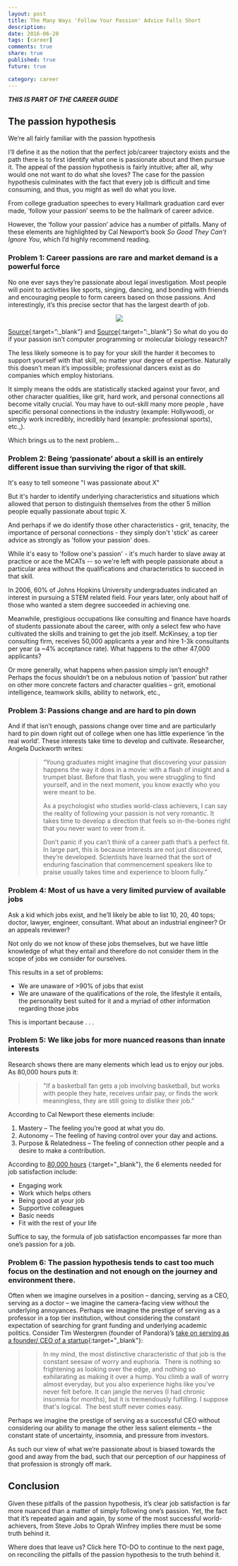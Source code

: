 ```yaml
---
layout: post
title: The Many Ways 'Follow Your Passion' Advice Falls Short
description: 
date: 2016-06-20
tags: [career]
comments: true
share: true
published: true
future: true

category: career
---
```


***THIS IS PART OF THE CAREER GUIDE***

## The passion hypothesis

We’re all fairly familiar with the passion hypothesis 

I’ll define it as the notion that the perfect job/career trajectory exists and the path there is to first identify what one is passionate about and then pursue it. The appeal of the passion hypothesis is fairly intuitive; after all, why would one not want to do what she loves? The case for the passion hypothesis culminates with the fact that every job is difficult and time consuming, and thus, you might as well do what you love. 

From college graduation speeches to every Hallmark graduation card ever made, ‘follow your passion’ seems to be the hallmark of career advice. 

However, the ‘follow your passion’ advice has a number of pitfalls. Many of these elements are highlighted by Cal Newport’s book *So Good They Can’t Ignore You*, which I’d highly recommend reading. 

### Problem 1: Career passions are rare and market demand is a powerful force

No one ever says they’re passionate about legal investigation. Most people will point to activities like sports, singing, dancing, and bonding with friends and encouraging people to form careers based on those passions. And interestingly, it’s this precise sector that has the largest dearth of job. 


<p align="center">
  <img src="/images/passion-v-jobs.png">
</p>

[Source]( https://web.archive.org/web/20150816224758/http://selfdeterminationtheory.org/SDT/documents/2003_VallerancBlanchardMageauKoesnterRatelleLeonardGagneMacolais_JPSP.pdf){:target=”:_blank”} and [Source]( https://web.archive.org/web/20150816225221/http://www12.statcan.gc.ca/census-recensement/2006/dp-pd/tbt/Rp-eng.cfm?LANG=E&APATH=3&DETAIL=0&DIM=0&FL=A&FREE=0&GC=0&GID=0&GK=0&GRP=1&PID=92117&PRID=0&PTYPE=88971,97154&S=0&SHOWALL=0&SUB=0&Temporal=2006&THEME=74&VID=0&VNAMEE=&VNAMEF=){:target=”:_blank”}
So what do you do if your passion isn’t computer programming or molecular biology research? 

The less likely someone is to pay for your skill the harder it becomes to support yourself with that skill, no matter your degree of expertise. Naturally this doesn’t mean it’s impossible; professional dancers exist as do companies which employ historians. 

It simply means the odds are statistically stacked against your favor, and other character qualities, like grit, hard work, and personal connections all become vitally crucial. You may have to out-skill many more people , have specific personal connections in the industry (example: Hollywood), or simply work incredibly, incredibly hard (example: professional sports), etc.,). 

Which brings us to the next problem…

### Problem 2: Being ‘passionate’ about a skill is an entirely different issue than surviving the rigor of that skill. 

It's easy to tell someone "I was passionate about X" 

But it's harder to identify underlying characteristics and situations which allowed that person to distinguish themselves from the other 5 million people equally passionate about topic X.

And perhaps if we do identify those other characteristics - grit, tenacity, the importance of personal connections - they simply don't 'stick' as career advice as strongly as 'follow your passion' does.

While it's easy to 'follow one's passion' - it's much harder to slave away at practice or ace the MCATs -- so we're left with people passionate about a particular area without the qualifications and characteristics to succeed in that skill. 

In 2006, 60% of Johns Hopkins University undergraduates indicated an interest in pursuing a STEM related field. Four years later, only about half of those who wanted a stem degree succeeded in achieving one. 

Meanwhile, prestigious occupations like consulting and finance have hoards of students passionate about the career, with only a select few who have cultivated the skills and training to get the job itself. McKinsey, a top tier consulting firm, receives 50,000 applicants a year and hire 1-3k consultants per year (a ~4% acceptance rate). What happens to the other 47,000 applicants?
 
Or more generally, what happens when passion simply isn’t enough? Perhaps the focus shouldn’t be on a nebulous notion of ‘passion’ but rather on other more concrete factors and character qualities – grit, emotional intelligence, teamwork skills, ability to network, etc.,  

### Problem 3: Passions change and are hard to pin down

And if that isn’t enough, passions change over time and are particularly hard to pin down right out of college when one has little experience ‘in the real world’. These interests take time to develop and cultivate.  Researcher, Angela Duckworth writes:

> > “Young graduates might imagine that discovering your passion happens the way it does in a movie: with a flash of insight and a trumpet blast. Before that flash, you were struggling to find yourself, and in the next moment, you know exactly who you were meant to be.
> > 
> > As a psychologist who studies world-class achievers, I can say the reality of following your passion is not very romantic. It takes time to develop a direction that feels so in-the-bones right that you never want to veer from it.
> > 
> > Don’t panic if you can’t think of a career path that’s a perfect fit. In large part, this is because interests are not just discovered, they’re developed. Scientists have learned that the sort of enduring fascination that commencement speakers like to praise usually takes time and experience to bloom fully.”

### Problem 4: Most of us have a very limited purview of available jobs

Ask a kid which jobs exist, and he’ll likely be able to list 10, 20, 40 tops; doctor, lawyer, engineer, consultant. What about an industrial engineer? Or an appeals reviewer?

Not only do we not know of these jobs themselves, but we have little knowledge of what they entail and therefore do not consider them in the scope of jobs we consider for ourselves.

This results in a set of problems:

-	We are unaware of >90% of jobs that exist
-	We are unaware of the qualifications of the role, the lifestyle it entails, the personality best suited for it and a myriad of other information regarding those jobs

This is important because . . .

### Problem 5: We like jobs for more nuanced reasons than innate interests 

Research shows there are many elements which lead us to enjoy our jobs. 
As 80,000 hours puts it:

>> "If a basketball fan gets a job involving basketball, but works with people they hate, receives unfair pay, or finds the work meaningless, they are still going to dislike their job.”

According to Cal Newport these elements include: 

1.	Mastery – The feeling you’re good at what you do.
2.	Autonomy – The feeling of having control over your day and actions.
3.	Purpose & Relatedness – The feeling of connection other people and a desire to make a contribution.

According to [80,000 hours]( https://80000hours.org/articles/dont-follow-your-passion/) {:target="_blank"}, the 6 elements needed for job satisfaction include: 

- Engaging work
- Work which helps others
- Being good at your job
- Supportive colleagues
- Basic needs
- Fit with the rest of your life

Suffice to say, the formula of job satisfaction encompasses far more than one’s passion for a job. 

### Problem 6: The passion hypothesis tends to cast too much focus on the destination and not enough on the journey and environment there. 

Often when we imagine ourselves in a position – dancing, serving as a CEO, serving as a doctor – we imagine the camera-facing view without the underlying annoyances. Perhaps we imagine the prestige of serving as a professor in a top tier institution, without considering the constant expectation of searching for grant funding and underlying academic politics. Consider Tim Westergren (founder of Pandora)’s [take on serving as a founder/ CEO of a startup](https://www.quora.com/What-does-it-feel-like-being-the-CEO-of-a-startup#!n=18){:target="_blank"}: 

> > In my mind, the most distinctive characteristic of that job is the constant seesaw of worry and euphoria.  There is nothing so frightening as looking over the edge, and nothing so exhilarating as making it over a hump. You climb a wall of worry almost everyday, but you also experience highs like you've never felt before. It can jangle the nerves (I had chronic insomnia for months), but it is tremendously fulfilling. I suppose that's logical.  The best stuff never comes easy.

Perhaps we imagine the prestige of serving as a successful CEO without considering our ability to manage the other less salient elements – the constant state of uncertainty, insomnia, and pressure from investors. 

As such our view of what we’re passionate about is biased towards the good and away from the bad, such that our perception of our happiness of that profession is strongly off mark.  

## Conclusion

Given these pitfalls of the passion hypothesis, it’s clear job satisfaction is far more nuanced than a matter of simply following one’s passion. Yet, the fact that it’s repeated again and again, by some of the most successful world-achievers, from Steve Jobs to Oprah Winfrey implies there must be some truth behind it. 

 Where does that leave us? Click here TO-DO to continue to the next page, on reconciling the pitfalls of the passion hypothesis to the truth behind it. 
